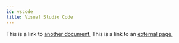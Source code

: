 ```yaml
---
id: vscode
title: Visual Studio Code
---
```


This is a link to [another document.](doc3.md) This is a link to an [external page.](http://www.example.com/)
